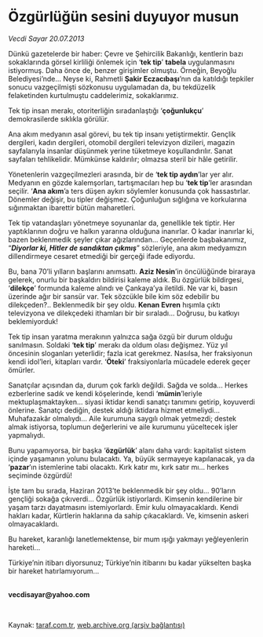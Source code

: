 # Özgürlüğün sesini duyuyor musun

*Vecdi Sayar 20.07.2013*

<div class="yazi"><p>Dünkü gazetelerde bir haber: Çevre ve Şehircilik Bakanlığı, kentlerin bazı sokaklarında görsel kirliliği önlemek için ‘<b>tek tip</b>’ <b>tabela</b> uygulanmasını istiyormuş. Daha önce de, benzer girişimler olmuştu. Örneğin, Beyoğlu Belediyesi’nde... Neyse ki, Rahmetli <b>Şakir Eczacıbaşı</b>’nın da katıldığı tepkiler sonucu vazgeçilmişti sözkonusu uygulamadan da, bu tekdüzelik felaketinden kurtulmuştu caddelerimiz, sokaklarımız.</p>
<p>Tek tip insan merakı, otoriterliğin sıradanlaştığı ‘<b>çoğunlukçu</b>’ demokrasilerde sıklıkla görülür. </p>
<p>Ana akım medyanın asal görevi, bu tek tip insanı yetiştirmektir. Gençlik dergileri, kadın dergileri, otomobil dergileri televizyon dizileri, magazin sayfalarıyla insanlar düşünmek yerine tüketmeye koşullandırılır. Sanat sayfaları tehlikelidir. Mümkünse kaldırılır; olmazsa steril bir hâle getirilir.</p>
<p>Yönetenlerin vazgeçilmezleri arasında, bir de ‘<b>tek tip aydın</b>’lar yer alır. Medyanın en gözde kalemşorları, tartışmacıları hep bu ‘<b>tek tip</b>’ler arasından seçilir. ‘<b>Ana akım</b>’a ters düşen aykırı söylemler konusunda çok hassastırlar. Dönemler değişir, bu tipler değişmez. Çoğunluğun sığlığına ve korkularına sığınmaktan ibarettir bütün maharetleri. </p>
<p>Tek tip vatandaşları yönetmeye soyunanlar da, genellikle tek tiptir. Her yaptıklarının doğru ve halkın yararına olduğuna inanırlar. O kadar inanırlar ki, bazen beklenmedik şeyler çıkar ağızlarından... Geçenlerde başbakanımız, “<b><i>Diyorlar ki, Hitler de sandıktan çıkmış</i></b>” sözleriyle, ana akım medyamızın dillendirmeye cesaret etmediği bir gerçeği ifade ediyordu. </p>
<p>Bu, bana 70’li yılların başlarını anımsattı. <b>Aziz Nesin</b>’in öncülüğünde biraraya gelerek, onurlu bir başkaldırı bildirisi kaleme aldık. Bu özgürlük bildirgesi, ‘<b>dilekçe</b>’ formunda kaleme alındı ve Çankaya’ya iletildi. Ne var ki, basın üzerinde ağır bir sansür var. Tek sözcükle bile kim söz edebilir bu dilekçeden?.. Beklenmedik bir şey oldu. <b>Kenan Evren</b> hışımla çıktı televizyona ve dilekçedeki ithamları bir bir sıraladı... Doğrusu, bu katkıyı beklemiyorduk! </p>
<p>Tek tip insan yaratma merakının yalnızca sağa özgü bir durum olduğu sanılmasın. Soldaki ‘<b>tek tip</b>’ merakı da oldum olası değişmez. Yüz yıl öncesinin sloganları yeterlidir; fazla icat gerekmez. Nasılsa, her fraksiyonun kendi idol’leri, kitapları vardır. ‘<b>Öteki</b>’ fraksiyonlarla mücadele ederek geçer ömürler.</p>
<p>Sanatçılar açısından da, durum çok farklı değildi. Sağda ve solda... Herkes ezberlerine sadık ve kendi köşelerinde, kendi ‘<b>mümin</b>’leriyle mektuplaşmaktayken... siyasi iktidar kendi sanatçı tanımını getirip, koyuverdi önlerine. Sanatçı dediğin, destek aldığı iktidara hizmet etmeliydi... Muhafazakâr olmalıydı... Aile kurumuna saygılı olmak yetmezdi; destek almak istiyorsa, toplumun değerlerini ve aile kurumunu yüceltecek işler yapmalıydı. </p>
<p>Bunu yapamıyorsa, bir başka ‘<b>özgürlük</b>’ alanı daha vardı: kapitalist sistem içinde yaşamanın yolunu bulacaktı. Ya, büyük sermayeye kapılanacak, ya da ‘<b>pazar</b>’ın istemlerine tabi olacaktı. Kırk katır mı, kırk satır mı... herkes seçiminde özgürdü! </p>
<p>İşte tam bu sırada, Haziran 2013’te beklenmedik bir şey oldu... 90’ların gençliği sokağa çıkıverdi... Özgürlük istiyorlardı. Kimsenin kendilerine bir yaşam tarzı dayatmasını istemiyorlardı. Emir kulu olmayacaklardı. Kendi hakları kadar, Kürtlerin haklarına da sahip çıkacaklardı. Ve, kimsenin askeri olmayacaklardı.</p>
<p>Bu hareket, karanlığı lanetlemektense, bir mum ışığı yakmayı yeğleyenlerin hareketi...</p>
<p>Türkiye’nin itibarı diyorsunuz; Türkiye’nin itibarını bu kadar yükselten başka bir hareket hatırlamıyorum... </p><b>
<p><br/>vecdisayar@yahoo.com</p>
<p></p></b> 
</div>

Kaynak: [taraf.com.tr](http://www.taraf.com.tr:80/vecdi-sayar/makale-ozgurlugun-sesini-duyuyor-musun.htm), [web.archive.org (arşiv bağlantısı)](http://web.archive.org/web/20130830111721/http://www.taraf.com.tr:80/vecdi-sayar/makale-ozgurlugun-sesini-duyuyor-musun.htm)
